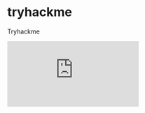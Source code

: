 # tryhackme
Tryhackme
<iframe src="https://tryhackme.com/api/v2/badges/public-profile?userPublicId=3463557" style='border:none;'></iframe>
